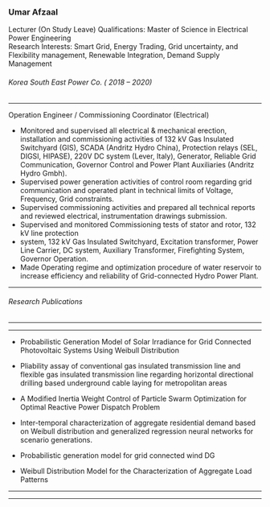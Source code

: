 ### Umar Afzaal 
Lecturer (On Study Leave)
Qualifications: Master of Science in Electrical Power Engineering  
Research Interests: Smart Grid, Energy Trading, Grid uncertainty, and Flexibility management, Renewable Integration, Demand Supply Management
###### Korea South East Power Co. ( 2018 – 2020)
* * *
Operation Engineer / Commissioning Coordinator (Electrical)
  * Monitored and supervised all electrical & mechanical erection, installation and commissioning activities of 132 kV Gas Insulated Switchyard (GIS), SCADA (Andritz Hydro China), Protection relays (SEL, DIGSI, HIPASE), 220V DC system (Lever, Italy), Generator, Reliable Grid Communication, Governor Control and Power Plant Auxiliaries (Andritz Hydro Gmbh).
  * Supervised power generation activities of control room regarding grid communication and operated plant in technical limits of Voltage, Frequency, Grid constraints.
  * Supervised commissioning activities and prepared all technical reports and reviewed electrical, instrumentation drawings submission.
  * Supervised and monitored Commissioning tests of stator and rotor, 132 kV line protection
  * system, 132 kV Gas Insulated Switchyard, Excitation transformer, Power Line Carrier, DC system, Auxiliary Transformer, Firefighting System, Governor Operation.
  * Made Operating regime and optimization procedure of water reservoir to increase efficiency and reliability of Grid-connected Hydro Power Plant.

  
---  
###### Research Publications
* * *  
---  
  * Probabilistic Generation Model of Solar Irradiance for Grid Connected Photovoltaic Systems Using Weibull Distribution


  * Pliability assay of conventional gas insulated transmission line and flexible gas insulated transmission line regarding horizontal directional drilling based underground cable laying for metropolitan areas


  * A Modified Inertia Weight Control of Particle Swarm Optimization for Optimal Reactive Power Dispatch Problem


  * Inter-temporal characterization of aggregate residential demand based on Weibull distribution and generalized regression neural networks for scenario generations.
  * Probabilistic generation model for grid connected wind DG
  * Weibull Distribution Model for the Characterization of Aggregate Load Patterns

  
---  
* * *
